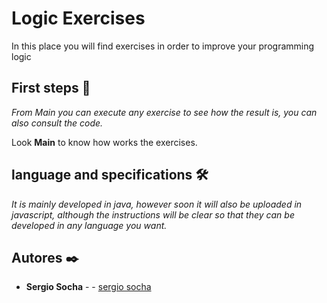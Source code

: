 # Logic Exercises

In this place you will find exercises in order to improve your programming logic

## First steps 🚀

_From Main you can execute any exercise to see how the result is, you can also consult the code._

Look **Main** to know how works the exercises.



## language and specifications 🛠️

_It is mainly developed in java, however soon it will also be uploaded in javascript, although the instructions will be clear so that they can be developed in any language you want._




## Autores ✒️


* **Sergio Socha** -  - [sergio socha](https://github.com/sergiosocha)


